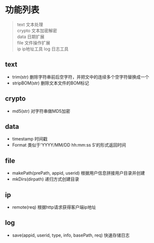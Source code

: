 # 功能列表
> text 文本处理            
> crypto 文本加密解密        
> data 日期扩展       
> file 文件操作扩展      
> ip ip地址工具
> log 日志工具

## text

- trim(str) 删除字符串前后空字符，并把文中的连续多个空字符替换成一个
- stripBOM(str) 删除文本文件的BOM标记

## crypto

- md5(str) 对字符串做MD5加密

## data

- timestamp 时间戳
- Format 类似于'YYYY/MM/DD hh:mm:ss S'的形式返回时间 

## file

- makePath(prePath, appid, userid) 根据用户信息拼接用户目录并创建
- mkDirs(dirpath) 递归方式创建目录

## ip

- remote(req) 根据http请求获得客户端ip地址

## log

- save(appid, userid, type, info, basePath, req) 快速存储日志

